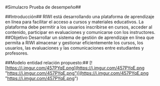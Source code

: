 #Simulacro Prueba de desempeño##

##Introducción##
RIWI está desarrollando una plataforma de aprendizaje en línea para facilitar el acceso a
cursos y materiales educativos. La plataforma debe permitir a los usuarios inscribirse en
cursos, acceder al contenido, participar en evaluaciones y comunicarse con los
instructores.
##Objetivo
Desarrollar un sistema de gestión de aprendizaje en línea que permita a RIWI almacenar y
gestionar eficientemente los cursos, los usuarios, las evaluaciones y las comunicaciones
entre estudiantes y profesores.

##Modelo entidad relación propuesto:##
[![https://i.imgur.com/457PYqE.png](https://i.imgur.com/457PYqE.png "https://i.imgur.com/457PYqE.png")](https://i.imgur.com/457PYqE.png "https://i.imgur.com/457PYqE.png")
